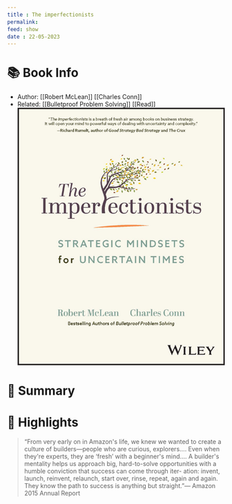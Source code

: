```yaml
---
title : The imperfectionists
permalink: 
feed: show
date : 22-05-2023
---
```


# 📚 Book Info
- Author: [[Robert McLean]] [[Charles Conn]] 
- Related: [[Bulletproof Problem Solving]] [[Read]]
![](src/Pasted%20image%2020230522210842.png)
# 💬 Summary

# 📒 Highlights

> “From very early on in Amazon's life, we knew we wanted to create a culture of builders—people who are curious, explorers…. Even when they're experts, they are ‘fresh’ with a beginner's mind…. A builder's mentality helps us approach big, hard-to-solve opportunities with a humble conviction that success can come through iter- ation: invent, launch, reinvent, relaunch, start over, rinse, repeat, again and again. They know the path to success is anything but straight.”— Amazon 2015 Annual Report